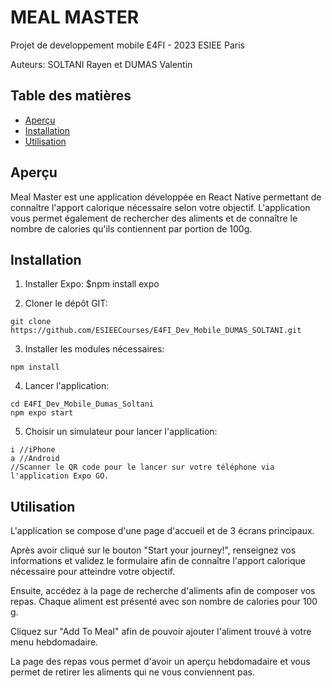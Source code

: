 # MEAL MASTER

Projet de developpement mobile E4FI - 2023 ESIEE Paris

Auteurs: SOLTANI Rayen et DUMAS Valentin 

## Table des matières

- [Aperçu](#aperçu)
- [Installation](#installation)
- [Utilisation](#utilisation)


## Aperçu

Meal Master est une application développée en React Native permettant de connaître l'apport calorique nécessaire selon votre objectif.
L'application vous permet également de rechercher des aliments et de connaître le nombre de calories qu'ils contiennent par portion de 100g.


## Installation

1) Installer Expo: 
$npm install expo

2) Cloner le dépôt GIT:  
```
git clone https://github.com/ESIEECourses/E4FI_Dev_Mobile_DUMAS_SOLTANI.git
```

3) Installer les modules nécessaires: 
```
npm install
```

4) Lancer l'application: 
```
cd E4FI_Dev_Mobile_Dumas_Soltani
npm expo start
```

5) Choisir un simulateur pour lancer l'application: 
```
i //iPhone
a //Android
//Scanner le QR code pour le lancer sur votre téléphone via l'application Expo GO.
```


## Utilisation 

L'application se compose d'une page d'accueil et de 3 écrans principaux.

Après avoir cliqué sur le bouton "Start your journey!", renseignez vos informations et validez le formulaire afin de connaître l'apport calorique nécessaire pour atteindre votre objectif.

Ensuite, accédez à la page de recherche d'aliments afin de composer vos repas.
Chaque aliment est présenté avec son nombre de calories pour 100 g.

Cliquez sur "Add To Meal" afin de pouvoir ajouter l'aliment trouvé à votre menu hebdomadaire.

La page des repas vous permet d'avoir un aperçu hebdomadaire et vous permet de retirer les aliments qui ne vous conviennent pas.


